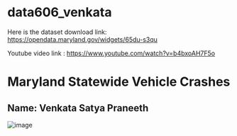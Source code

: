 # data606_venkata

Here is the dataset download link: https://opendata.maryland.gov/widgets/65du-s3qu
 
Youtube video link : https://www.youtube.com/watch?v=b4bxoAH7F5o

# Maryland Statewide Vehicle Crashes
## Name: Venkata Satya Praneeth
![image](https://user-images.githubusercontent.com/103671539/192869586-eae8f619-8dc3-4707-8b35-453e19524c14.png)
